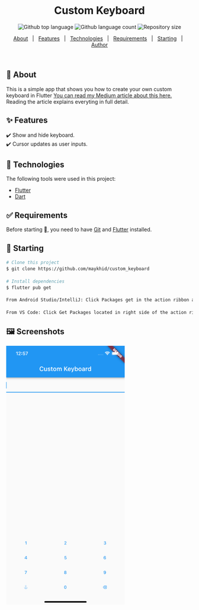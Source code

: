 <!-- <div align="center" id="top"> 
  <img src="./.github/app.gif" alt="Custom Keyboard" />
 -->
  &#xa0;

  <!-- <a href="https://word_translator.netlify.app">Demo</a> -->
</div>

<h1 align="center">Custom Keyboard</h1>

<p align="center">
  <img alt="Github top language" src="https://img.shields.io/github/languages/top/maykhid/word_translator?color=56BEB8">

  <img alt="Github language count" src="https://img.shields.io/github/languages/count/maykhid/word_translator?color=56BEB8">

  <img alt="Repository size" src="https://img.shields.io/github/repo-size/maykhid/word_translator?color=56BEB8">

<!--   <img alt="License" src="https://img.shields.io/github/license/maykhid/word_translator?color=56BEB8"> -->

  <!-- <img alt="Github issues" src="https://img.shields.io/github/issues/{{YOUR_GITHUB_USERNAME}}/word_translator?color=56BEB8" /> -->

  <!-- <img alt="Github forks" src="https://img.shields.io/github/forks/{{YOUR_GITHUB_USERNAME}}/word_translator?color=56BEB8" /> -->

  <!-- <img alt="Github stars" src="https://img.shields.io/github/stars/{{YOUR_GITHUB_USERNAME}}/word_translator?color=56BEB8" /> -->
</p>

<!-- Status -->

<!-- <h4 align="center"> 
	🚧  Word_translator 🚀 Under construction...  🚧
</h4> 

<hr> -->

<p align="center">
  <a href="#dart-about">About</a> &#xa0; | &#xa0; 
  <a href="#sparkles-features">Features</a> &#xa0; | &#xa0;
  <a href="#rocket-technologies">Technologies</a> &#xa0; | &#xa0;
  <a href="#white_check_mark-requirements">Requirements</a> &#xa0; | &#xa0;
  <a href="#checkered_flag-starting">Starting</a> &#xa0; | &#xa0;
<!--   <a href="#memo-license">License</a> &#xa0; | &#xa0; -->
  <a href="https://github.com/maykhid" target="_blank">Author</a>
</p>

<br>

## :dart: About ##

This is a simple app that shows you how to create your own custom keyboard in Flutter <a href="https://azure.microsoft.com/en-us/services/cognitive-services/translator/#overview" target="_blank"> You can read my Medium article about this here.</a> Reading the article explains everyting in full detail.

## :sparkles: Features ##

:heavy_check_mark: Show and hide keyboard.\
:heavy_check_mark: Cursor updates as user inputs.
<!-- :heavy_check_mark: Feature 3; -->

## :rocket: Technologies ##

The following tools were used in this project:

- [Flutter](https://flutter.dev/)
- [Dart](https://flutter.dev/)

<!-- - [Node.js](https://nodejs.org/en/)
- [React](https://pt-br.reactjs.org/)
- [React Native](https://reactnative.dev/) -->

## :white_check_mark: Requirements ##

Before starting :checkered_flag:, you need to have [Git](https://git-scm.com) and [Flutter](https://flutter.dev) installed.

## :checkered_flag: Starting ##

```bash
# Clone this project
$ git clone https://github.com/maykhid/custom_keyboard

# Install dependencies
$ flutter pub get

From Android Studio/IntelliJ: Click Packages get in the action ribbon at the top of pubspec.yaml.

From VS Code: Click Get Packages located in right side of the action ribbon at the top of pubspec.yaml.

```

## 🖼️ Screenshots ##
<p float="left">
  <img src= "https://github.com/maykhid/custom_keyboard/blob/master/lib/images/screenshot~2.jpg?raw=true" width="320" height="700" />
  
</p>
<!-- 
## :memo: License ##![Simulator Screen Shot - iPhone 12 Pro - 2022-10-21 at 03 25 07](https://user-images.githubusercontent.com/54851623/197097148-203db6e1-8bf4-48ff-bc02-50f317ee244f.png)![Simulator Screen Shot - iPhone 12 Pro ![Simulator Screen Shot - iPhone 12 Pro - 2022-10-21 at 03 26 20](https://user-images.githubusercontent.com/54851623/197097279-cbdfe44d-12c2-4511-a1b6-010c38f83a65.png)
- 2022-10-21 at 03 26 12](https://user-images.githubusercontent.com/54851623/197097239-6f4a2b21-bded-439c-8945-92f705b1cb24.png)



This project is under license from MIT. For more details, see the [LICENSE](LICENSE.md) file. -->


Made with :heart: by <a href="https://github.com/maykhid" target="_blank">maykhid</a>

&#xa0;

<!-- <a href="#top">Back to top</a> -->
